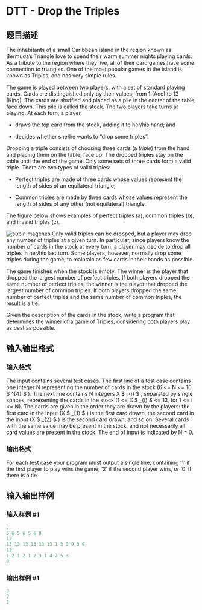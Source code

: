 # DTT - Drop the Triples

## 题目描述

The inhabitants of a small Caribbean island in the region known as Bermuda’s Triangle love to spend their warm summer nights playing cards. As a tribute to the region where they live, all of their card games have some connection to triangles. One of the most popular games in the island is known as Triples, and has very simple rules.

The game is played between two players, with a set of standard playing cards. Cards are distinguished only by their values, from 1 (Ace) to 13 (King). The cards are shuffled and placed as a pile in the center of the table, face down. This pile is called the stock. The two players take turns at playing. At each turn, a player

- draws the top card from the stock, adding it to her/his hand; and

- decides whether she/he wants to “drop some triples”.

Dropping a triple consists of choosing three cards (a _triple_) from the hand and placing them on the table, face up. The dropped triples stay on the table until the end of the game. Only some sets of three cards form a valid triple. There are two types of valid triples:

- Perfect triples are made of three cards whose values represent the length of sides of an equilateral triangle;

- Common triples are made by three cards whose values represent the length of sides of any other (not equilateral) triangle.

The figure below shows examples of perfect triples (a), common triples (b), and invalid triples (c).

![subir imagenes](https://cdn.luogu.com.cn/upload/vjudge_pic/SP2174/09728b02630ce62de2a5aeb896d1f2c12537edd6.png) Only valid triples can be dropped, but a player may drop any number of triples at a given turn. In particular, since players know the number of cards in the stock at every turn, a player may decide to drop all triples in her/his last turn. Some players, however, normally drop some triples during the game, to maintain as few cards in their hands as possible.

The game finishes when the stock is empty. The winner is the player that dropped the largest number of perfect triples. If both players dropped the same number of perfect triples, the winner is the player that dropped the largest number of common triples. If both players dropped the same number of perfect triples and the same number of common triples, the result is a tie.

Given the description of the cards in the stock, write a program that determines the winner of a game of Triples, considering both players play as best as possible.

## 输入输出格式

### 输入格式

The input contains several test cases. The first line of a test case contains one integer N representing the number of cards in the stock (6 <= N <= 10 $ ^{4} $ ). The next line contains N integers X $ _{i} $ , separated by single spaces, representing the cards in the stock (1 <= X $ _{i} $ <= 13, for 1 <= i <= N). The cards are given in the order they are drawn by the players: the first card in the input (X $ _{1} $ ) is the first card drawn, the second card in the input (X $ _{2} $ ) is the second card drawn, and so on. Several cards with the same value may be present in the stock, and not necessarily all card values are present in the stock. The end of input is indicated by N = 0.

### 输出格式

For each test case your program must output a single line, containing ‘1’ if the first player to play wins the game, ‘2’ if the second player wins, or ‘0’ if there is a tie.

## 输入输出样例

### 输入样例 #1

```cpp
7
5 6 5 6 5 6 8
12
13 13 13 13 13 13 1 3 2 9 3 9
12
1 2 1 2 1 2 3 1 4 2 5 3
0
```


### 输出样例 #1

```cpp
0
2
1
```


